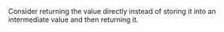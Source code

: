 Consider returning the value directly instead of storing it into an intermediate value and then returning it.
